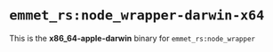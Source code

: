 # `emmet_rs:node_wrapper-darwin-x64`

This is the **x86_64-apple-darwin** binary for `emmet_rs:node_wrapper`
